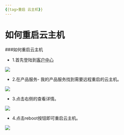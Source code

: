 ```yaml
---
{{tag>重启 云主机}}
---
```

# 如何重启云主机
###如何重启云主机

*   1.首先登陆到[客户中心](http://portal.51hosting.com)

![](http://ww2.sinaimg.cn/large/a74ecc4cjw1dz9pb08z8nj.jpg)

*   2.在产品服务- 我的产品服务找到需要远程重启的云主机。

![](http://ww4.sinaimg.cn/large/a74e55b4jw1dz9pc238h0j.jpg)

*   3.点击右侧的查看详情。

![](http://ww2.sinaimg.cn/large/a74ecc4cjw1dz9pz67n0gj.jpg)

*   4.点击reboot按钮即可重启云主机。

![](http://ww4.sinaimg.cn/large/a74ecc4cjw1dzpsr5r629j.jpg)

